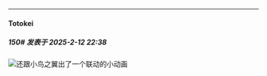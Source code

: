 ﻿
*****

####  Totokei  
##### 150#       发表于 2025-2-12 22:38

<img src="https://static.saraba1st.com/image/smiley/face2017/067.png" referrerpolicy="no-referrer">还跟小鸟之翼出了一个联动的小动画


